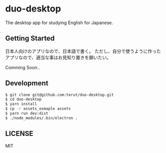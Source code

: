 # duo-desktop

The desktop app for studying English for Japanese.

## Getting Started

日本人向けのアプリなので、日本語で書く。
ただし、自分で使うように作ったアプリなので、適当な事はお見知り置きを願いたい。

Comming Soon..

## Development

```sh
$ git clone git@github.com:terut/duo-desktop.git
$ cd duo-desktop
$ yarn install
$ cp -r assets_exmaple assets
$ yarn run dev:dist
$ ./node_modules/.bin/electron .

```

## LICENSE

MIT

